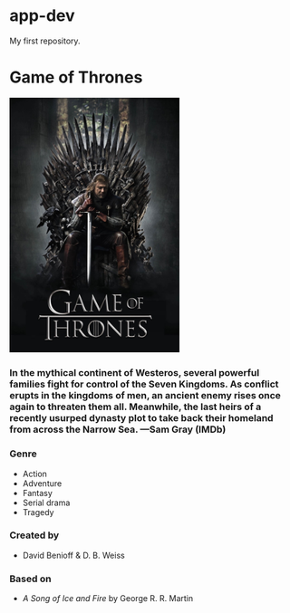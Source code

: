 # app-dev
My first repository.

# Game of Thrones

<img src="GOT.jpg" width=300>


### In the mythical continent of Westeros, several powerful families fight for control of the Seven Kingdoms. As conflict erupts in the kingdoms of men, an ancient enemy rises once again to threaten them all. Meanwhile, the last heirs of a recently usurped dynasty plot to take back their homeland from across the Narrow Sea. —Sam Gray (IMDb)

### Genre
-	Action
- Adventure
- Fantasy
- Serial drama
- Tragedy

### Created by
- David Benioff & D. B. Weiss

### Based on
- *A Song of Ice and Fire* by George R. R. Martin

